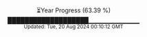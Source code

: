 <p align="center">
⏳Year Progress (63.39 %)<br>
███████████████████▁▁▁▁▁▁▁▁▁▁▁ <br>
<sub>Updated: Tue, 20 Aug 2024 00:10:12 GMT</sub>
</p>

